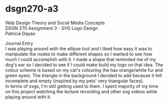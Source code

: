# dsgn270-a3
Web Design Theory and Social Media Concepts\
DSGN 270 Assignment 3 - SVG Logo Design\
Patricia Dayao

Journal Entry\
I was playing around with the ellipse tool and I liked how easy it was to manipulate the nodes to make different shapes so I wanted to see how much I could accomplish with it. I made a shape that reminded me of my dog's ear so I decided to see if I could make build my logo on that idea. The colour scheme is based on my cat's colouring (he has orange/white fur and green eyes). The triangle in the background I decided to add because it felt incomplete and empty (inspired by my pets' very triangular faces).\
In terms of svgs, I'm still getting used to them. I spent majority of my time on this project watching the lecture recording and other svg videos while playing around with it. 
